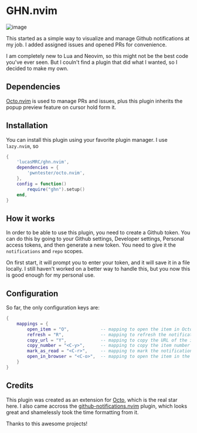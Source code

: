 # GHN.nvim

![image](https://github.com/user-attachments/assets/61faa2e0-f40f-4447-b636-c95d4caa0192)

This started as a simple way to visualize and manage Github
notifications at my job. I added assigned issues and opened PRs for convenience.

I am completely new to Lua and Neovim, so this might not be the best code you've
ever seen. But I couln't find a plugin that did what I wanted, so I decided to make my own.

## Dependencies
[Octo.nvim](https://github.com/pwntester/octo.nvim) is used to manage PRs and issues, plus this plugin inherits the popup
preview feature on cursor hold form it.

## Installation

You can install this plugin using your favorite plugin manager. I use `lazy.nvim`, so

```lua
{
	'lucasMRC/ghn.nvim',
	dependencies = {
		'pwntester/octo.nvim',
	},
	config = function()
		require("ghn").setup()
	end,
}
```

## How it works

In order to be able to use this plugin, you need to create a Github token.
You can do this by going to your Github settings, Developer settings, Personal access
tokens, and then generate a new token. You need to give it the `notifications` and
`repo` scopes.

On first start, it will prompt you to enter your token, and it will save it in a file locally.
I still haven't worked on a better way to handle this, but you now this is good enough for my
personal use.

## Configuration

So far, the only configuration keys are:

```lua
{
	mappings = {
		open_item = "O",            -- mapping to open the item in Octo
		refresh = "R",              -- mapping to refresh the notifications
		copy_url = "Y",             -- mapping to copy the URL of the item
		copy_number = "<C-y>",      -- mapping to copy the item number
		mark_as_read = "<C-r>",     -- mapping to mark the notification as read
		open_in_browser = "<C-o>",  -- mapping to open the item in the browser
	}
}
```

## Credits

This plugin was created as an extension for [Octo](https://github.com/pwntester/octo.nvim), which is the real star here.
I also came accross the [github-notifications.nvim](https://github.com/rlch/github-notifications.nvim) plugin, which looks great
and shamelessly took the time formatting from it.

Thanks to this awesome projects!
